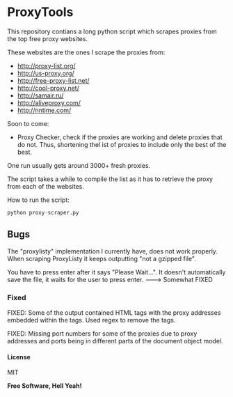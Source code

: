 # ProxyTools

This repository contians a long python script which scrapes proxies from the top free proxy websites. 

These websites are the ones I scrape the proxies from:
 - http://proxy-list.org/
 - http://us-proxy.org/
 - http://free-proxy-list.net/
 - http://cool-proxy.net/
 - http://samair.ru/
 - http://aliveproxy.com/
 - http://nntime.com/

Soon to come:
 - Proxy Checker, check if the proxies are working and delete proxies that do not. Thus, shortening thel ist of proxies    to include only the best of the best.  
 
One run usually gets around 3000+ fresh proxies. 

The script takes a while to compile the list as it has to retrieve the proxy from each of the websites. 

How to run the script:

```python
python proxy-scraper.py
```

 
## Bugs


The "proxylisty" implementation I currently have, does not work properly. When scraping ProxyListy it keeps outputting "not a gzipped file".  
 
You have to press enter after it says "Please Wait...". It doesn't automatically save the file, it waits for the user to press enter. ---> Somewhat FIXED


### Fixed

FIXED: Some of the output contained HTML tags with the proxy addresses embedded within the tags. Used regex to remove the tags. 


FIXED: Missing port numbers for some of the proxies due to proxy addresses and ports being in different parts of the document object model. 

#### License


MIT

**Free Software, Hell Yeah!**
